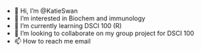 - 👋 Hi, I’m @KatieSwan
- 👀 I’m interested in Biochem and immunology 
- 🌱 I’m currently learning DSCI 100 (R)
- 💞️ I’m looking to collaborate on my group project for DSCI 100
- 📫 How to reach me email

<!---
KatieSwan/KatieSwan is a ✨ special ✨ repository because its `README.md` (this file) appears on your GitHub profile.
You can click the Preview link to take a look at your changes.
--->
